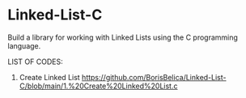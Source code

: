 # Linked-List-C
Build a library for working with Linked Lists using the C programming language.

LIST OF CODES:

1. Create Linked List
https://github.com/BorisBelica/Linked-List-C/blob/main/1.%20Create%20Linked%20List.c
